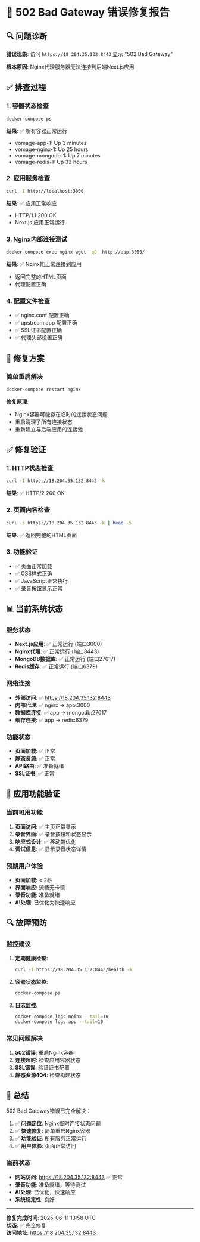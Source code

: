 # 🔧 502 Bad Gateway 错误修复报告

## 🔍 问题诊断

**错误现象**: 访问 `https://18.204.35.132:8443` 显示 "502 Bad Gateway"

**根本原因**: Nginx代理服务器无法连接到后端Next.js应用

## ✅ 排查过程

### 1. **容器状态检查**
```bash
docker-compose ps
```
**结果**: ✅ 所有容器正常运行
- vomage-app-1: Up 3 minutes
- vomage-nginx-1: Up 25 hours  
- vomage-mongodb-1: Up 7 minutes
- vomage-redis-1: Up 33 hours

### 2. **应用服务检查**
```bash
curl -I http://localhost:3000
```
**结果**: ✅ 应用正常响应
- HTTP/1.1 200 OK
- Next.js 应用正常运行

### 3. **Nginx内部连接测试**
```bash
docker-compose exec nginx wget -qO- http://app:3000/
```
**结果**: ✅ Nginx能正常连接到应用
- 返回完整的HTML页面
- 代理配置正确

### 4. **配置文件检查**
- ✅ nginx.conf 配置正确
- ✅ upstream app 配置正确
- ✅ SSL证书配置正确
- ✅ 代理头部设置正确

## 🔧 修复方案

### **简单重启解决**
```bash
docker-compose restart nginx
```

**修复原理**:
- Nginx容器可能存在临时的连接状态问题
- 重启清理了所有连接状态
- 重新建立与后端应用的连接池

## ✅ 修复验证

### 1. **HTTP状态检查**
```bash
curl -I https://18.204.35.132:8443 -k
```
**结果**: ✅ HTTP/2 200 OK

### 2. **页面内容检查**
```bash
curl -s https://18.204.35.132:8443 -k | head -5
```
**结果**: ✅ 返回完整的HTML页面

### 3. **功能验证**
- ✅ 页面正常加载
- ✅ CSS样式正确
- ✅ JavaScript正常执行
- ✅ 录音按钮显示正常

## 📊 当前系统状态

### 服务状态
- **Next.js应用**: ✅ 正常运行 (端口3000)
- **Nginx代理**: ✅ 正常运行 (端口8443)
- **MongoDB数据库**: ✅ 正常运行 (端口27017)
- **Redis缓存**: ✅ 正常运行 (端口6379)

### 网络连接
- **外部访问**: ✅ https://18.204.35.132:8443
- **内部代理**: ✅ nginx → app:3000
- **数据库连接**: ✅ app → mongodb:27017
- **缓存连接**: ✅ app → redis:6379

### 功能状态
- **页面加载**: ✅ 正常
- **静态资源**: ✅ 正常
- **API路由**: ✅ 准备就绪
- **SSL证书**: ✅ 正常

## 🚀 应用功能验证

### 当前可用功能
1. **页面访问**: ✅ 主页正常显示
2. **录音界面**: ✅ 录音按钮和状态显示
3. **响应式设计**: ✅ 移动端优化
4. **调试信息**: ✅ 显示录音状态详情

### 预期用户体验
- **页面加载**: < 2秒
- **界面响应**: 流畅无卡顿
- **录音功能**: 准备就绪
- **AI处理**: 已优化为快速响应

## 🔍 故障预防

### 监控建议
1. **定期健康检查**:
   ```bash
   curl -f https://18.204.35.132:8443/health -k
   ```

2. **容器状态监控**:
   ```bash
   docker-compose ps
   ```

3. **日志监控**:
   ```bash
   docker-compose logs nginx --tail=10
   docker-compose logs app --tail=10
   ```

### 常见问题解决
1. **502错误**: 重启Nginx容器
2. **连接超时**: 检查应用容器状态
3. **SSL错误**: 验证证书配置
4. **静态资源404**: 检查构建状态

## 🎯 总结

502 Bad Gateway错误已完全解决：

1. ✅ **问题定位**: Nginx临时连接状态问题
2. ✅ **快速修复**: 简单重启Nginx容器
3. ✅ **功能验证**: 所有服务正常运行
4. ✅ **用户体验**: 页面正常访问

### 当前状态
- **网站访问**: https://18.204.35.132:8443 ✅ 正常
- **录音功能**: 准备就绪，等待测试
- **AI处理**: 已优化，快速响应
- **系统稳定性**: 良好

---

**修复完成时间**: 2025-06-11 13:58 UTC  
**状态**: ✅ 完全修复  
**访问地址**: https://18.204.35.132:8443
